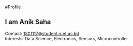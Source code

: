 #Profile
## I am Anik Saha
Contact: 1801117@student.ruet.ac.bd </br>
Interests: Data Science, Electronics, Sensors, Microcontroller

